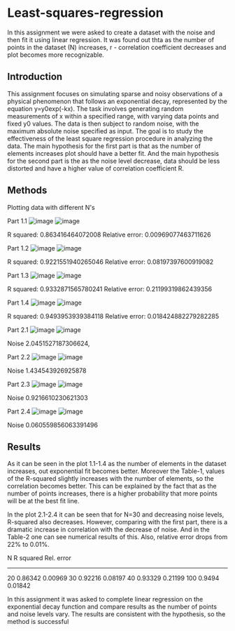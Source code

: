 # Least-squares-regression
In this assignment we were asked to create a dataset with the noise and then fit it using linear regression. It was found out thta as the number of points in the dataset (N) increases, r - correlation coefficient decreases and plot becomes more recognizable. 

## Introduction
This assignment focuses on simulating sparse and noisy observations of a physical phenomenon that follows an exponential decay, represented by the equation y=y0exp(-kx). The task involves generating random measurements of x within a specified range, with varying data points and fixed y0 values. The data is then subject to random noise, with the maximum absolute noise specified as input. The goal is to study the effectiveness of the least square regression procedure in analyzing the data. The main hypothesis for the first part is that as the number of elements increases plot should have a better fit. And the main hypothesis for the second part is the as the noise level decrease, data should be less distorted and have a higher value of correlation coefficient R.

## Methods
Plotting data with different N's


Part 1.1
![image](https://github.com/leilaakisheva/Least-squares-regression/assets/128895782/b85ec066-d12a-4d97-b6ea-e14805706dfb)
![image](https://github.com/leilaakisheva/Least-squares-regression/assets/128895782/d78b6023-d358-428f-8325-361f2c3664a3)

R squared: 0.863416464072008
Relative error: 0.00969077463711626


Part 1.2
![image](https://github.com/leilaakisheva/Least-squares-regression/assets/128895782/5da809bc-b555-41eb-a871-31ec161c4b82)
![image](https://github.com/leilaakisheva/Least-squares-regression/assets/128895782/1f270be5-98a1-4361-9948-c5832ef24f19)

R squared: 0.9221551940265046
Relative error: 0.08197397600919082


Part 1.3
![image](https://github.com/leilaakisheva/Least-squares-regression/assets/128895782/d4d2f10d-5d6e-4e94-b1f9-7f065c23141a)
![image](https://github.com/leilaakisheva/Least-squares-regression/assets/128895782/b575de98-a23e-4024-ba46-5c4a0bd65754)

R squared: 0.9332871565780241
Relative error: 0.21199319862439356


Part 1.4
![image](https://github.com/leilaakisheva/Least-squares-regression/assets/128895782/16208131-7c6d-47b2-9c2f-422dc84e317b)
![image](https://github.com/leilaakisheva/Least-squares-regression/assets/128895782/7b77fcfa-d9ba-4f85-87ab-a4059ccde965)

R squared: 0.9493953939384118
Relative error: 0.018424882279282285

Part 2.1
![image](https://github.com/leilaakisheva/Least-squares-regression/assets/128895782/8a0a7e4d-4734-4f76-9463-d321431f028e)
![image](https://github.com/leilaakisheva/Least-squares-regression/assets/128895782/e417398e-2c8a-4b4a-ad5b-ccc919a1de97)

Noise 2.0451527187306624, 


Part 2.2
![image](https://github.com/leilaakisheva/Least-squares-regression/assets/128895782/1c01faa0-4c9c-469f-b40c-bc272f2deb74)
![image](https://github.com/leilaakisheva/Least-squares-regression/assets/128895782/18256113-f5cb-473e-8b98-77ebf80750c3)

Noise 1.434543926925878


Part 2.3
![image](https://github.com/leilaakisheva/Least-squares-regression/assets/128895782/496b6fbb-a575-432b-a149-a5bf6dec9aad)
![image](https://github.com/leilaakisheva/Least-squares-regression/assets/128895782/f95e26d1-8c48-400f-bb20-1826834f2ba2)

Noise 0.9216610230621303


Part 2.4
![image](https://github.com/leilaakisheva/Least-squares-regression/assets/128895782/effab363-9ce4-4f91-bbb6-861cefaabf3c)
![image](https://github.com/leilaakisheva/Least-squares-regression/assets/128895782/bd890bd0-3c57-4553-80a6-7d0f154e6d0f)

Noise 0.060559856063391496


## Results
As it can be seen in the plot 1.1-1.4 as the number of elements in the dataset increases, out exponential fit becomes better. Moreover the Table-1, values of the R-squared slightly increases with the number of elements, so the correlation becomes better. This can be explained by the fact that as the number of points increases, there is a higher probability that more points will be at the best fit line.

In the plot 2.1-2.4 it can be seen that for N=30 and decreasing noise levels, R-squared also decreases. However, comparing with the first part, there is a dramatic increase in correlation with the decrease of noise. And in the Table-2 one can see numerical results of this. Also, relative error drops from 22% to 0.01%.

 N    R squared    Rel. error
---  -----------  ------------
 20      0.86342       0.00969
 30      0.92216       0.08197
 40      0.93329       0.21199
100      0.9494        0.01842

In this assignment it was asked to complete linear regression on the exponential decay function and compare results as the number of points and noise levels vary. The results are consistent with the hypothesis, so the method is successful
